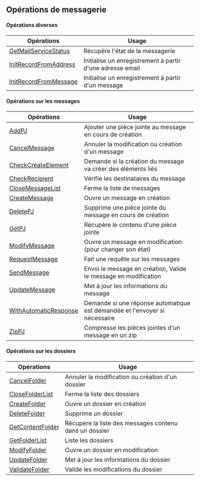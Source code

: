 
## Opérations de messagerie



#### Opérations diverses

Opérations | Usage
-----------| -----
[GetMailServiceStatus](#getmailservicestatus) | Récupère l'état de la messagerie
[InitRecordFromAddress](#initrecordfromaddress) | Initialise un enregistrement à partir d'une adresse email
[InitRecordFromMessage](#initrecordfrommessage) | Initialise un enregistrement à partir d'un message


#### Opérations sur les messages

Opérations | Usage
-----------| -----
[AddPJ](#addpj) | Ajouter une pièce jointe au message en cours de création
[CancelMessage](#cancelmessage) | Annuler la modification ou création d'un message
[CheckCreateElement](#checkcreateelement) | Demande si la création du message va créer des éléments liés
[CheckRecipient](#checkrecipient) | Vérifie les destinataires du message
[CloseMessageList](#closemessagelist) | Ferme la liste de messages
[CreateMessage](#createmessage) | Ouvre un message en création
[DeletePJ](#deletepj) | Supprime une pièce jointe du message en cours de création
[GetPJ](#getpj) | Récupère le contenu d'une pièce jointe
[ModifyMessage](#modifymessage) | Ouvre un message en modification (pour changer son état)
[RequestMessage](#requestmessage) | Fait une requête sur les messages
[SendMessage](#sendmessage) | Envoi le message en création, Valide le message en modification
[UpdateMessage](#updatemessage) | Met à jour les informations du message
[WithAutomaticResponse](#withautomaicresponse) | Demande si une réponse automatique est démandée et l'envoyer si nécessaire
[ZipPJ](#zippj) | Compresse les pièces jointes d'un message en un zip

#### Opérations sur les dossiers

Opérations | Usage
-----------| -----
[CancelFolder](#cancelfolder) | Annuler la modification ou création d'un dossier
[CloseFolderList](#closefolderlist) | Ferme la liste des dossiers
[CreateFolder](#createFolder) | Ouvre un dossier en création
[DeleteFolder](#deleteFolder) | Supprime un dossier
[GetContentFolder](#getcontentfolder) | Récupère la liste des messages contenu dans un dossier
[GetFolderList](#getfolderlist) | Liste les dossiers
[ModifyFolder](#modifyfolder) | Ouvre un dossier en modification
[UpdateFolder](#updatefolder) | Met à jour les informations du dossier
[ValidateFolder](#validatefolder) | Valide les modifications du dossier